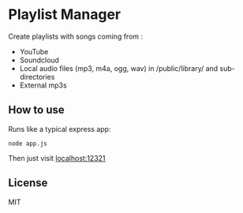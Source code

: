 # Playlist Manager

Create playlists with songs coming from :
- YouTube
- Soundcloud
- Local audio files (mp3, m4a, ogg, wav) in /public/library/ and sub-directories
- External mp3s

## How to use

Runs like a typical express app:

    node app.js

Then just visit [localhost:12321](http://localhost:12321)

## License
MIT
